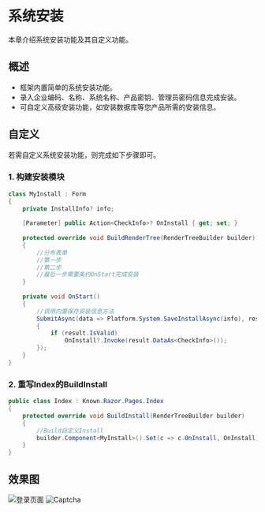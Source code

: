 # 系统安装

本章介绍系统安装功能及其自定义功能。

## 概述

- 框架内置简单的系统安装功能。
- 录入企业编码、名称、系统名称、产品密钥、管理员密码信息完成安装。
- 可自定义高级安装功能，如安装数据库等您产品所需的安装信息。


## 自定义

若需自定义系统安装功能，则完成如下步骤即可。

### 1. 构建安装模块

```csharp
class MyInstall : Form
{
    private InstallInfo? info;
    
    [Parameter] public Action<CheckInfo>? OnInstall { get; set; }
    
    protected override void BuildRenderTree(RenderTreeBuilder builder)
    {
        //分布表单
        //第一步
        //第二步
        //最后一步需要条约OnStart完成安装
    }
    
    private void OnStart()
    {
        //调用内置保存安装信息方法
        SubmitAsync(data => Platform.System.SaveInstallAsync(info), result =>
        {
            if (result.IsValid)
                OnInstall?.Invoke(result.DataAs<CheckInfo>());
        });
    }
}
```

### 2. 重写Index的BuildInstall

```csharp
public class Index : Known.Razor.Pages.Index
{
    protected override void BuildInstall(RenderTreeBuilder builder)
    {
        //Build自定义Install
        builder.Component<MyInstall>().Set(c => c.OnInstall, OnInstall).Build();
    }
}
```

## 效果图

![登录页面](https://foruda.gitee.com/images/1688121567850878119/aeb0ba7c_14334.png "屏幕截图")
![Captcha](https://foruda.gitee.com/images/1688197097755819765/80038310_14334.png "屏幕截图")
